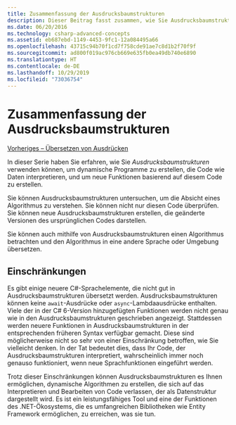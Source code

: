```yaml
---
title: Zusammenfassung der Ausdrucksbaumstrukturen
description: Dieser Beitrag fasst zusammen, wie Sie Ausdrucksbaumstrukturen verwenden können, um dynamische Programme zu erstellen, die Code wie Daten interpretieren, und um neue Funktionen basierend auf diesem Code zu erstellen.
ms.date: 06/20/2016
ms.technology: csharp-advanced-concepts
ms.assetid: eb687ebd-1149-4453-9fc1-12a084495a66
ms.openlocfilehash: 43715c94b70f1cd7f758cde91ae7c8d1b2f70f9f
ms.sourcegitcommit: ad800f019ac976cb669e635fb0ea49db740e6890
ms.translationtype: HT
ms.contentlocale: de-DE
ms.lasthandoff: 10/29/2019
ms.locfileid: "73036754"
---
```

# <a name="expression-trees-summary"></a>Zusammenfassung der Ausdrucksbaumstrukturen

[Vorheriges – Übersetzen von Ausdrücken](expression-trees-translating.md)

In dieser Serie haben Sie erfahren, wie Sie *Ausdrucksbaumstrukturen* verwenden können, um dynamische Programme zu erstellen, die Code wie Daten interpretieren, und um neue Funktionen basierend auf diesem Code zu erstellen.

Sie können Ausdrucksbaumstrukturen untersuchen, um die Absicht eines Algorithmus zu verstehen. Sie können nicht nur diesen Code überprüfen. Sie können neue Ausdrucksbaumstrukturen erstellen, die geänderte Versionen des ursprünglichen Codes darstellen.

Sie können auch mithilfe von Ausdrucksbaumstrukturen einen Algorithmus betrachten und den Algorithmus in eine andere Sprache oder Umgebung übersetzen. 

## <a name="limitations"></a>Einschränkungen

Es gibt einige neuere C#-Sprachelemente, die nicht gut in Ausdrucksbaumstrukturen übersetzt werden. Ausdrucksbaumstrukturen können keine `await`-Ausdrücke oder `async`-Lambdaausdrücke enthalten. Viele der in der C# 6-Version hinzugefügten Funktionen werden nicht genau wie in den Ausdrucksbaumstrukturen geschrieben angezeigt. Stattdessen werden neuere Funktionen in Ausdrucksbaumstrukturen in der entsprechenden früheren Syntax verfügbar gemacht. Diese sind möglicherweise nicht so sehr von einer Einschränkung betroffen, wie Sie vielleicht denken. In der Tat bedeutet dies, dass Ihr Code, der Ausdrucksbaumstrukturen interpretiert, wahrscheinlich immer noch genauso funktioniert, wenn neue Sprachfunktionen eingeführt werden.

Trotz dieser Einschränkungen können Ausdrucksbaumstrukturen es Ihnen ermöglichen, dynamische Algorithmen zu erstellen, die sich auf das Interpretieren und Bearbeiten von Code verlassen, der als Datenstruktur dargestellt wird. Es ist ein leistungsfähiges Tool und eine der Funktionen des .NET-Ökosystems, die es umfangreichen Bibliotheken wie Entity Framework ermöglichen, zu erreichen, was sie tun.
